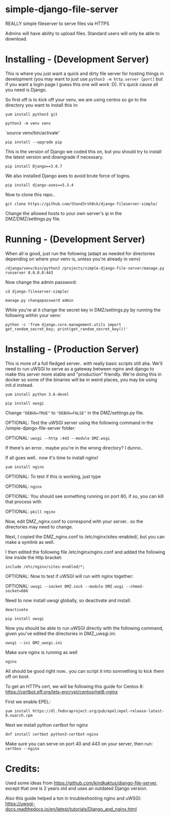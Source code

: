 # simple-django-file-server
REALLY simple fileserver to serve files via HTTPS

Admins will have ability to upload files. Standard users will only be able to download.

# Installing - (Development Server)
This is where you just want a quick and dirty file server for hosting things in development (you may want to just use `python3 -m http.server [port]` but if you want a login page I guess this one will work :D). It's quick cause all you need is Django.

So first off is to kick off your venv, we are using centos so go to the directory you want to install this in: 

`yum install python3 git`

`python3 -m venv venv`

`source venv/bin/activate'

`pip install --upgrade pip`

This is the version of Django we coded this on, but you should try to install the latest version and downgrade if necessary.

`pip install Django==3.0.7`

We also installed Django axes to avoid brute force of logins.

`pip install django-axes==5.3.4`

Now to clone this repo..

`git clone https://github.com/thund3rsh0ck/django-fileserver-simple/`

Change the allowed hosts to your own server's ip in the DMZ/DMZ/settings.py file.

# Running - (Development Server)
When all is good, just run the following (adapt as needed for directories depending on where your venv is, unless you're already in venv)

`/django/venv/bin/python3 /projects/simple-django-file-server/manage.py runserver 0.0.0.0:443`

Now change the admin password:

`cd django-fileserver-simple/`

`manage.py changepassword admin`

While you're at it change the secret key in DMZ/settings.py by running the following within your venv:

`python -c 'from django.core.management.utils import get_random_secret_key; print(get_random_secret_key())'`


# Installing - (Production Server)
This is more of a full fledged server.. with really basic scripts still aha. We'll need to run uWSGI to serve as a gateway between nginx and django to make this server more stable and "production" friendly. We're doing this in docker so some of the binaries will be in weird places, you may be using init.d instead.

`yum install python 3.6-devel`

`pip install uwsgi`

Change `"DEBUG=TRUE"` to `"DEBUG=FALSE"` in the DMZ/settings.py file.

OPTIONAL: Test the uWSGI server using the following command in the /simple-django-file-server folder:

OPTIONAL: `uwsgi --http :443 --module DMZ.wsgi`

If there's an error.. maybe you're in the wrong directory? I dunno..

If all goes well.. now it's time to install nginx!

`yum install nginx`

OPTIONAL: To test if this is working, just type 

OPTIONAL: `nginx`

OPTIONAL:  You should see something running on port 80, if so, you can kill that process with 

OPTIONAL: `pkill nginx`

Now, edit DMZ_nginx.conf to correspond with your server.. so the directories may need to change.

Next, I copied the DMZ_nginx.conf to /etc/nginx/sites-enabled/, but you can make a symlink as well.

I then edited the following file /etc/nginx/nginx.conf and added the following line inside the http bracket:

`include /etc/nginx/sites-enabled/*;`

OPTIONAL: Now to test if uWSGI will run with nginx together:

OPTIONAL: `uwsgi --socket DMZ.sock --module DMZ.wsgi --chmod-socket=666`

Need to now install uwsgi globally, so deactivate and install:

`deactivate`

`pip install uwsgi`

Now you should be able to run uWSGI directly with the following command, given you've edited the directories in DMZ_uwsgi.ini:

`uwsgi --ini DMZ_uwsgi.ini`

Make sure nginx is running as well

`nginx`

All should be good right now.. you can script it into somnething to kick them off on boot.

To get an HTTPs cert, we will be following this guide for Centos 8: https://certbot.eff.org/lets-encrypt/centosrhel8-nginx

First we enable EPEL:

`yum install https://dl.fedoraproject.org/pub/epel/epel-release-latest-8.noarch.rpm`

Next we install python certbot for nginx

`dnf install certbot python3-certbot-nginx`

Make sure you can serve on port 40 and 443 on your server, then run:
`certbox --nginx`

# Credits:

Used some ideas from https://github.com/kindkaktus/django-file-server, except that one is 2 years old and uses an outdated Django version.

Also this guide helped a ton in troubleshooting nginx and uWSGI: https://uwsgi-docs.readthedocs.io/en/latest/tutorials/Django_and_nginx.html
